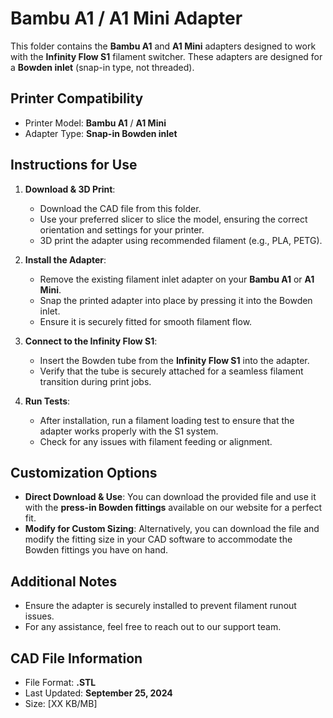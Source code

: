 # Bambu A1 / A1 Mini Adapter

This folder contains the **Bambu A1** and **A1 Mini** adapters designed to work with the **Infinity Flow S1** filament switcher. These adapters are designed for a **Bowden inlet** (snap-in type, not threaded).

## Printer Compatibility
- Printer Model: **Bambu A1** / **A1 Mini**
- Adapter Type: **Snap-in Bowden inlet**

## Instructions for Use

1. **Download & 3D Print**:
   - Download the CAD file from this folder.
   - Use your preferred slicer to slice the model, ensuring the correct orientation and settings for your printer.
   - 3D print the adapter using recommended filament (e.g., PLA, PETG).

2. **Install the Adapter**:
   - Remove the existing filament inlet adapter on your **Bambu A1** or **A1 Mini**.
   - Snap the printed adapter into place by pressing it into the Bowden inlet.
   - Ensure it is securely fitted for smooth filament flow.

3. **Connect to the Infinity Flow S1**:
   - Insert the Bowden tube from the **Infinity Flow S1** into the adapter.
   - Verify that the tube is securely attached for a seamless filament transition during print jobs.

4. **Run Tests**:
   - After installation, run a filament loading test to ensure that the adapter works properly with the S1 system.
   - Check for any issues with filament feeding or alignment.

## Customization Options

- **Direct Download & Use**: You can download the provided file and use it with the **press-in Bowden fittings** available on our website for a perfect fit.
- **Modify for Custom Sizing**: Alternatively, you can download the file and modify the fitting size in your CAD software to accommodate the Bowden fittings you have on hand.

## Additional Notes
- Ensure the adapter is securely installed to prevent filament runout issues.
- For any assistance, feel free to reach out to our support team.

## CAD File Information
- File Format: **.STL**
- Last Updated: **September 25, 2024**
- Size: [XX KB/MB]


